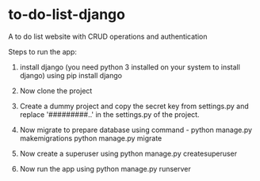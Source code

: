 # to-do-list-django
A to do list website with CRUD operations and authentication

Steps to run the app:

1. install django (you need python 3 installed on your system to install django) using
pip install django

2. Now clone the project

3. Create a dummy project and copy the secret key from settings.py and replace '#########..' in the settings.py of the project.

4. Now migrate to prepare database using command -
python manage.py makemigrations
python manage.py migrate

5. Now create a superuser using
python manage.py createsuperuser

6. Now run the app using
python manage.py runserver
